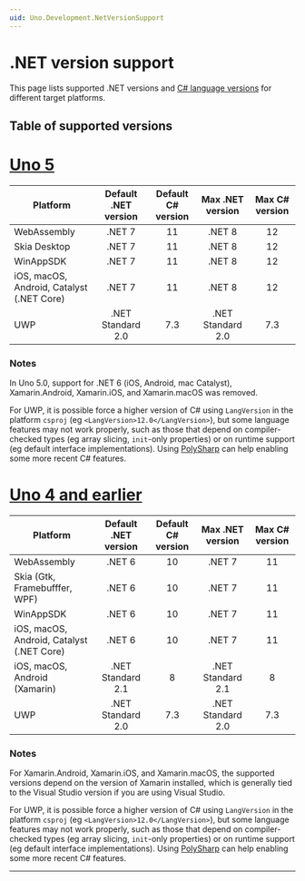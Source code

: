 ```yaml
---
uid: Uno.Development.NetVersionSupport
---
```


<!-- markdownlint-disable MD001 -->

# .NET version support

This page lists supported .NET versions and [C# language versions](https://learn.microsoft.com/dotnet/csharp/language-reference/configure-language-version) for different target platforms.

## Table of supported versions

# [**Uno 5**](#tab/uno5)

| Platform                                   | Default .NET version | Default C# version |  Max .NET version | Max C# version |
|--------------------------------------------|:--------------------:|:------------------:|:-----------------:|:--------------:|
| WebAssembly                                | .NET 7               | 11                 | .NET 8            | 12             |
| Skia Desktop                               | .NET 7               | 11                 | .NET 8            | 12             |
| WinAppSDK                                  | .NET 7               | 11                 | .NET 8            | 12             |
| iOS, macOS, Android, Catalyst (.NET Core)  | .NET 7               | 11                 | .NET 8            | 12             |
| UWP                                        | .NET Standard 2.0    | 7.3                | .NET Standard 2.0 | 7.3            |

### Notes

In Uno 5.0, support for .NET 6 (iOS, Android, mac Catalyst), Xamarin.Android, Xamarin.iOS, and Xamarin.macOS was removed.

For UWP, it is possible force a higher version of C# using `LangVersion` in the platform `csproj` (eg `<LangVersion>12.0</LangVersion>`), but some language features may not work properly, such as those that depend on compiler-checked types (eg array slicing, `init`-only properties) or on runtime support (eg default interface implementations). Using [PolySharp](https://www.nuget.org/packages/PolySharp) can help enabling some more recent C# features.

# [**Uno 4 and earlier**](#tab/uno4-earlier)

| Platform                                   | Default .NET version | Default C# version |  Max .NET version | Max C# version |
|--------------------------------------------|:--------------------:|:------------------:|:-----------------:|:--------------:|
| WebAssembly                                | .NET 6               | 10                 | .NET 7            | 11             |
| Skia (Gtk, Framebufffer, WPF)              | .NET 6               | 10                 | .NET 7            | 11             |
| WinAppSDK                                  | .NET 6               | 10                 | .NET 7            | 11             |
| iOS, macOS, Android, Catalyst (.NET Core)  | .NET 6               | 10                 | .NET 7            | 11             |
| iOS, macOS, Android (Xamarin)              | .NET Standard 2.1    | 8                  | .NET Standard 2.1 | 8              |
| UWP                                        | .NET Standard 2.0    | 7.3                | .NET Standard 2.0 | 7.3            |

### Notes

For Xamarin.Android, Xamarin.iOS, and Xamarin.macOS, the supported versions depend on the version of Xamarin installed, which is generally tied to the Visual Studio version if you are using Visual Studio.

For UWP, it is possible force a higher version of C# using `LangVersion` in the platform `csproj` (eg `<LangVersion>12.0</LangVersion>`), but some language features may not work properly, such as those that depend on compiler-checked types (eg array slicing, `init`-only properties) or on runtime support (eg default interface implementations). Using [PolySharp](https://www.nuget.org/packages/PolySharp) can help enabling some more recent C# features.

***
